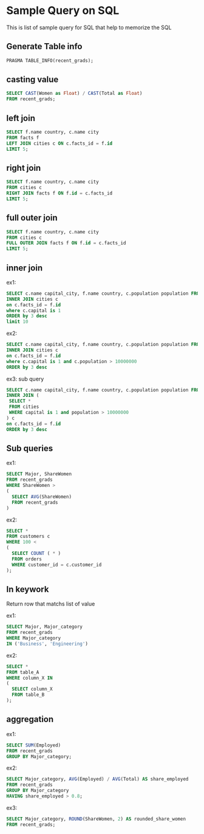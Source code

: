 # Sample Query on SQL

This is list of sample query for SQL that help to memorize the SQL

## Generate Table info

```sql
PRAGMA TABLE_INFO(recent_grads);
```

## casting value

```sql
SELECT CAST(Women as Float) / CAST(Total as Float) 
FROM recent_grads;
```

## left join

```sql
SELECT f.name country, c.name city
FROM facts f
LEFT JOIN cities c ON c.facts_id = f.id
LIMIT 5;
```

## right join

```sql
SELECT f.name country, c.name city
FROM cities c
RIGHT JOIN facts f ON f.id = c.facts_id
LIMIT 5;
```

## full outer join

```sql
SELECT f.name country, c.name city
FROM cities c
FULL OUTER JOIN facts f ON f.id = c.facts_id
LIMIT 5;
```

## inner join

ex1:

```sql
SELECT c.name capital_city, f.name country, c.population population FROM FACTS f
INNER JOIN cities c
on c.facts_id = f.id
where c.capital is 1
ORDER by 3 desc
limit 10
```

ex2:


```sql
SELECT c.name capital_city, f.name country, c.population population FROM FACTS f
INNER JOIN cities c
on c.facts_id = f.id
where c.capital is 1 and c.population > 10000000
ORDER by 3 desc
```

ex3: sub query

```sql
SELECT c.name capital_city, f.name country, c.population population FROM FACTS f
INNER JOIN (
 SELECT * 
 FROM cities 
 WHERE capital is 1 and population > 10000000
) c
on c.facts_id = f.id
ORDER by 3 desc
```
## Sub queries

ex1:

```sql
SELECT Major, ShareWomen 
FROM recent_grads
WHERE ShareWomen > 
( 
  SELECT AVG(ShareWomen) 
  FROM recent_grads 
)                                                           
```

ex2:

```sql
SELECT *
FROM customers c
WHERE 100 <
(
  SELECT COUNT ( * )
  FROM orders
  WHERE customer_id = c.customer_id
);
```

## In keywork

Return row that matchs list of value

ex1:

```sql
SELECT Major, Major_category 
FROM recent_grads
WHERE Major_category 
IN ('Business', 'Engineering')
```

ex2:

```sql
SELECT *
FROM table_A
WHERE column_X IN
(
  SELECT column_X
  FROM table_B
);
```

## aggregation

ex1: 

```sql
SELECT SUM(Employed)
FROM recent_grads
GROUP BY Major_category;
```

ex2:

```sql
SELECT Major_category, AVG(Employed) / AVG(Total) AS share_employed 
FROM recent_grads 
GROUP BY Major_category 
HAVING share_employed > 0.8;
```

ex3:

```sql
SELECT Major_category, ROUND(ShareWomen, 2) AS rounded_share_women 
FROM recent_grads;
```
